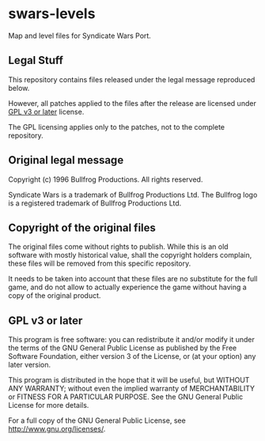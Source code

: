 # swars-levels

Map and level files for Syndicate Wars Port.

## Legal Stuff

This repository contains files released under the legal
message reproduced below.

However, all patches applied to the files after the release
are licensed under [GPL v3 or later](#GPL-v3-or-later) license.

The GPL licensing applies only to the patches, not to the complete
repository.

## Original legal message

Copyright (c) 1996 Bullfrog Productions. All rights reserved.

Syndicate Wars is a trademark of Bullfrog Productions Ltd.
The Bullfrog logo is a registered trademark of Bullfrog Productions Ltd.

## Copyright of the original files

The original files come without rights to publish. While this is an old
software with mostly historical value, shall the copyright holders complain,
these files will be removed from this specific repository.

It needs to be taken into account that these files are no substitute
for the full game, and do not allow to actually experience the game without
having a copy of the original product.

## GPL v3 or later

This program is free software: you can redistribute it and/or modify it
under the terms of the GNU General Public License as published by the
Free Software Foundation, either version 3 of the License, or (at your
option) any later version.

This program is distributed in the hope that it will be useful, but
WITHOUT ANY WARRANTY; without even the implied warranty of
MERCHANTABILITY or FITNESS FOR A PARTICULAR PURPOSE. See the GNU
General Public License for more details.

For a full copy of the GNU General Public License, see
<http://www.gnu.org/licenses/>.

